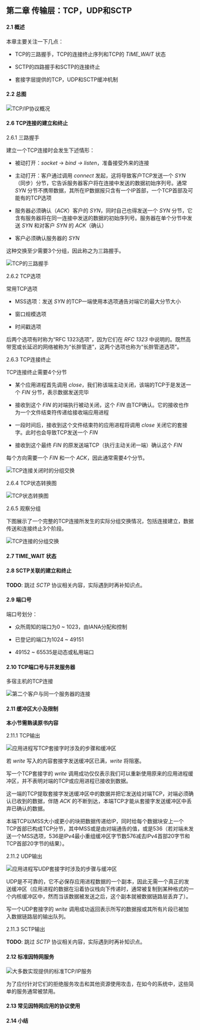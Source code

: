 ## 第二章 传输层：TCP，UDP和SCTP

#### 2.1 概述

本章主要关注一下几点：

- TCP的三路握手，TCP的连接终止序列和TCP的 *TIME_WAIT* 状态

- SCTP的四路握手和SCTP的连接终止

- 套接字层提供的TCP，UDP和SCTP缓冲机制

#### 2.2 总图

![TCP/IP协议概况](doc/figure-2-1.png)

#### 2.6 TCP连接的建立和终止

2.6.1 三路握手

建立一个TCP连接时会发生下述情形：

- 被动打开：*socket* -> *bind* *-> listen*，准备接受外来的连接

- 主动打开：客户通过调用 *connect* 发起，这将导致客户TCP发送一个 *SYN* （同步）分节，它告诉服务器客户将在连接中发送的数据初始序列号。通常 *SYN* 分节不携带数据，其所在IP数据报只含有一个IP首部，一个TCP首部及可能有的TCP选项

- 服务器必须确认（*ACK*）客户的 *SYN*，同时自己也得发送一个 *SYN* 分节，它含有服务器将在同一连接中发送的数据的初始序列号。服务器在单个分节中发送 *SYN* 和对客户 *SYN* 的 *ACK*（确认）

- 客户必须确认服务器的 *SYN*

这种交换至少需要3个分组，因此称之为三路握手。

![TCP的三路握手](doc/figure-2-2.png)

2.6.2 TCP选项

常用TCP选项

- MSS选项：发送 *SYN* 的TCP一端使用本选项通告对端它的最大分节大小

- 窗口规模选项

- 时间戳选项

后两个选项有时称为“RFC 1323选项”，因为它们在 *RFC 1323* 中说明的。既然高带宽或长延迟的网络被称为“长胖管道”，这两个选项也称为“长胖管道选项”。

2.6.3 TCP连接终止

TCP连接终止需要4个分节

- 某个应用进程首先调用 *close*，我们称该端主动关闭，该端的TCP于是发送一个 *FIN* 分节，表示数据发送完毕

- 接收到这个 *FIN* 的对端执行被动关闭，这个 *FIN* 由TCP确认。它的接收也作为一个文件结束符传递给接收端应用进程

- 一段时间后，接收到这个文件结束符的应用进程将调用 *close* 关闭它的套接字。此时也会导致TCP发送一个 *FIN*

- 接收到这个最终 *FIN* 的原发送端TCP（执行主动关闭一端）确认这个 *FIN*

每个方向需要一个 *FIN* 和一个 *ACK*，因此通常需要4个分节。

![TCP连接关闭时的分组交换](doc/figure-2-3.png)

2.6.4 TCP状态转换图

![TCP状态转换图](doc/figure-2-4.png)

2.6.5 观察分组

下图展示了一个完整的TCP连接所发生的实际分组交换情况，包括连接建立，数据传送和连接终止3个阶段。

![TCP连接的分组交换](doc/figure-2-5.png)

#### 2.7 TIME\_WAIT 状态

#### 2.8 SCTP关联的建立和终止

**TODO**: 跳过 *SCTP* 协议相关内容，实际遇到时再补知识点。

#### 2.9 端口号

端口号划分：

- 众所周知的端口为0 ~ 1023，由IANA分配和控制

- 已登记的端口为1024 ~ 49151

- 49152 ~ 65535是动态或私用端口

#### 2.10 TCP端口号与并发服务器

多宿主机的TCP连接

![第二个客户与同一个服务器的连接](doc/figure-2-14.png)

#### 2.11 缓冲区大小及限制

**本小节需熟读原书内容**

2.11.1 TCP输出

![应用进程写TCP套接字时涉及的步骤和缓冲区](doc/figure-2-15.png)

若 *write* 写入的内容套接字发送缓冲区已满，*write* 将阻塞。

写一个TCP套接字的 *write* 调用成功仅仅表示我们可以重新使用原来的应用进程缓冲区，并不表明对端的TCP或应用进程已接收到数据。

这一端的TCP提取套接字发送缓冲区中的数据并把它发送给对端TCP，对端必须确认已收到的数据，伴随 *ACK* 的不断到达，本端TCP才能从套接字发送缓冲区中丢弃已确认的数据。

本端TCP以MSS大小或更小的块把数据传递给IP，同时给每个数据块安上一个TCP首部已构成TCP分节，其中MSS或是由对端通告的值，或是536（若对端未发送一个MSS选项，536是IPv4最小重组缓冲区字节数576减去IPv4首部20字节和TCP首部20字节的结果）。

2.11.2 UDP输出

![应用进程写UDP套接字时涉及的步骤与缓冲区](doc/figure-2-16.png)

UDP是不可靠的，它不必保存应用进程数据的一个副本，因此无需一个真正的发送缓冲区（应用进程的数据在沿着协议栈向下传递时，通常被复制到某种格式的一个内核缓冲区中，然而当该数据被发送之后，这个副本就被数据链路层丢弃了）。

写一个UDP套接字的 *write* 调用成功返回表示所写的数据报或其所有片段已被加入数据链路层的输出队列。

2.11.3 SCTP输出

**TODO**: 跳过 *SCTP* 协议相关内容，实际遇到时再补知识点。

#### 2.12 标准因特网服务

![大多数实现提供的标准TCP/IP服务](doc/figure-2-18.png)

为了应付针对它们的拒绝服务攻击和其他资源使用攻击，在如今的系统中，这些简单的服务通常被禁用。

#### 2.13 常见因特网应用的协议使用

#### 2.14 小结
